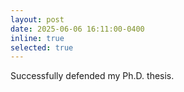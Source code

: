 ```yaml
---
layout: post
date: 2025-06-06 16:11:00-0400
inline: true
selected: true
---
```


Successfully defended my Ph.D. thesis.